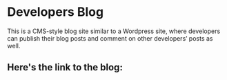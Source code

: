 # Developers Blog
This is a CMS-style blog site similar to a Wordpress site, where developers can publish their blog posts and comment on other developers’ posts as well. <br>
## Here's the link to the blog: 

